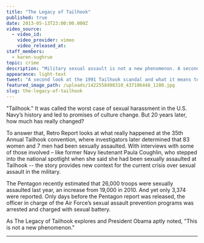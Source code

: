 ```yaml
---
title: "The Legacy of Tailhook"
published: true
date: 2013-05-13T23:00:00.000Z
video_source:
  - video_id:
    video_provider: vimeo
    video_released_at:
staff_members:
  - karen-sughrue
topic: crime
description: "Military sexual assault is not a new phenomenon. A second look at the Tailhook scandal in 1991 reveals what happened then. And what it all means now."
appearance: light-text
tweet: "A second look at the 1991 Tailhook scandal and what it means to military sexual assaults today:"
featured_image_path: /uploads/1422558498310_437106448_1280.jpg
slug: the-legacy-of-tailhook
---
```


"Tailhook." It was called the worst case of sexual harassment in the U.S. Navy’s history and led to promises of culture change. But 20 years later, how much has really changed?

To answer that, Retro Report looks at what really happened at the 35th Annual Tailhook convention, where investigators later determined that 83 women and 7 men had been sexually assaulted. With interviews with some of those involved – like former Navy lieutenant Paula Coughlin, who stepped into the national spotlight when she said she had been sexually assaulted at Tailhook -- the story provides new context for the current crisis over sexual assault in the military.

The Pentagon recently estimated that 26,000 troops were sexually assaulted last year, an increase from 19,000 in 2010. And yet only 3,374 were reported. Only days before the Pentagon report was released, the officer in charge of the Air Force’s sexual assault prevention programs was arrested and charged with sexual battery.

As The Legacy of Tailhook explores and President Obama aptly noted, "This is not a new phenomenon."

---
